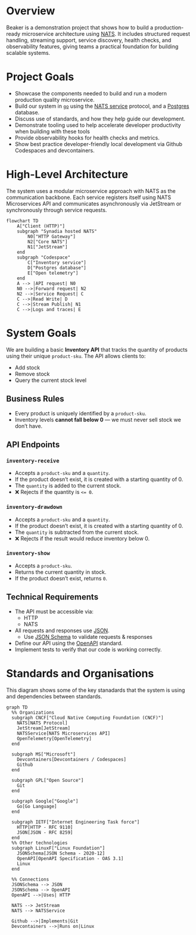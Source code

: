 # Overview

Beaker is a demonstration project that shows how to build a production-ready microservice architecture using [NATS](https://nats.io/). It includes structured request handling, streaming support, service discovery, health checks, and observability features, giving teams a practical foundation for building scalable systems.

# Project Goals

- Showcase the components needed to build and run a modern production quality microservice.
- Build our system in [`go`](https://go.dev/) using the [NATS service](https://docs.nats.io/using-nats/developer/services) protocol, and a [Postgres](https://www.postgresql.org/) database.
- Discuss use of standards, and how they help guide our development.
- Demonstrate tooling used to help accelerate developer productivity when building with these tools
- Provide observability hooks for health checks and metrics.
- Show best practice developer-friendly local development via Github Codespaces and devcontainers.


# High-Level Architecture

The system uses a modular microservice approach with NATS as the communication backbone. Each service registers itself using NATS Microservices API and communicates asynchronously via JetStream or synchronously through service requests.

```mermaid
flowchart TD
    A["Client (HTTP)"]
    subgraph "Synadia hosted NATS"
        N0["HTTP Gateway"]
        N2["Core NATS"]
        N1["JetStream"]
    end
    subgraph "Codespace"
        C["Inventory service"]
        D["Postgres database"]
        E["Open telemetry"]
    end
    A --> |API request| N0
    N0 -->|Forward request| N2
    N2 -->|Service Request| C
    C -->|Read Write| D
    C -->|Stream Publish| N1
    C -->|Logs and traces| E
```

#  System Goals

We are building a basic **Inventory API** that tracks the quantity of products using their unique `product-sku`. The API allows clients to:

- Add stock
- Remove stock
- Query the current stock level

##  Business Rules

- Every product is uniquely identified by a `product-sku`.
- Inventory levels **cannot fall below 0** — we must never sell stock we don’t have.


## API Endpoints

### `inventory-receive`

- Accepts a `product-sku` and a `quantity`.
- If the product doesn’t exist, it is created with a starting quantity of 0.
- The `quantity` is added to the current stock.
- ❌ Rejects if the quantity is `<= 0`.

### `inventory-drawdown`

- Accepts a `product-sku` and a `quantity`.
- If the product doesn’t exist, it is created with a starting quantity of 0.
- The `quantity` is subtracted from the current stock.
- ❌ Rejects if the result would reduce inventory below 0.

### `inventory-show`

- Accepts a `product-sku`.
- Returns the current quantity in stock.
- If the product doesn’t exist, returns `0`.


## Technical Requirements

- The API must be accessible via:
  - HTTP
  - NATS
- All requests and responses use [JSON](https://www.json.org/json-en.html).
  - Use [JSON Schema](https://json-schema.org/) to validate requests & responses
- Define our API using the [OpenAPI](https://www.openapis.org/) standard.
- Implement tests to verify that our code is working correctly.


# Standards and Organisations

This diagram shows some of the key stanadards that the system is using and dependencies between standards.

```mermaid
graph TD
  %% Organizations
  subgraph CNCF["Cloud Native Computing Foundation (CNCF)"]
    NATS[NATS Protocol]
    JetStream[JetStream]
    NATSService[NATS Microservices API]
    OpenTelemetry[OpenTelemetry]
  end

  subgraph MS["Microsoft"]
    Devcontainers[Devcontainers / Codespaces]
    Github
  end

  subgraph GPL["Open Source"]
    Git
  end

  subgraph Google["Google"]
    Go[Go Language]
  end

  subgraph IETF["Internet Engineering Task force"]
    HTTP[HTTP - RFC 9110]
    JSON[JSON - RFC 8259]
  end
  %% Other technologies
  subgraph LinuxF["Linux Foundation"]
    JSONSchema[JSON Schema - 2020-12]
    OpenAPI[OpenAPI Specification - OAS 3.1]
    Linux
  end
  
  %% Connections
  JSONSchema --> JSON
  JSONSchema --> OpenAPI
  OpenAPI -->|Uses| HTTP

  NATS --> JetStream
  NATS --> NATSService
 
  Github -->|Implements|Git
  Devcontainers -->|Runs on|Linux
```
